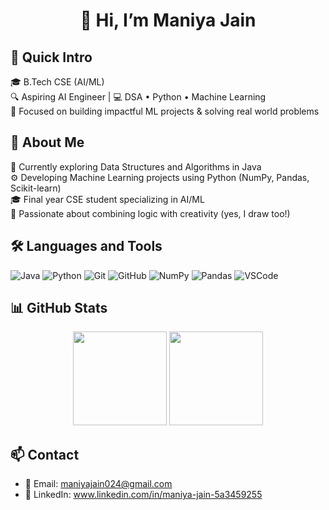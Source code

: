 <h1 align="center">👋 Hi, I’m Maniya Jain</h1>


## 📌 Quick Intro
🎓 B.Tech CSE (AI/ML)  
🔍 Aspiring AI Engineer | 💻 DSA • Python • Machine Learning  
🎯 Focused on building impactful ML projects & solving real world problems

## 🧠 About Me
🔭 Currently exploring Data Structures and Algorithms in Java  
⚙️ Developing Machine Learning projects using Python (NumPy, Pandas, Scikit-learn)  
🎓 Final year CSE student specializing in AI/ML  
🎨 Passionate about combining logic with creativity (yes, I draw too!)  

## 🛠️ Languages and Tools

![Java](https://img.shields.io/badge/Java-ED8B00?style=for-the-badge&logo=java&logoColor=white)
![Python](https://img.shields.io/badge/Python-3776AB?style=for-the-badge&logo=python&logoColor=white)
![Git](https://img.shields.io/badge/Git-F05032?style=for-the-badge&logo=git&logoColor=white)
![GitHub](https://img.shields.io/badge/GitHub-181717?style=for-the-badge&logo=github&logoColor=white)
![NumPy](https://img.shields.io/badge/NumPy-013243?style=for-the-badge&logo=numpy&logoColor=white)
![Pandas](https://img.shields.io/badge/Pandas-150458?style=for-the-badge&logo=pandas&logoColor=white)
![VSCode](https://img.shields.io/badge/VSCode-007ACC?style=for-the-badge&logo=visual-studio-code&logoColor=white)

## 📊 GitHub Stats

<p align="center">
  <img src="https://github-readme-stats.vercel.app/api?username=ManiyaJain&show_icons=true&theme=gruvbox" height="150" />
  <img src="https://github-readme-stats.vercel.app/api/top-langs/?username=ManiyaJain&layout=compact&theme=gruvbox" height="150" />
</p>

## 📫 Contact

- 📧 Email: maniyajain024@gmail.com 
- 🔗 LinkedIn: www.linkedin.com/in/maniya-jain-5a3459255







